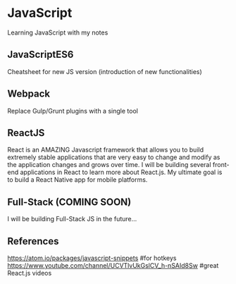 # JavaScript
Learning JavaScript with my notes

## JavaScriptES6
Cheatsheet for new JS version (introduction of new functionalities)

## Webpack
Replace Gulp/Grunt plugins with a single tool

## ReactJS
React is an AMAZING Javascript framework that allows you to build extremely stable applications that are very easy to change and modify as the application changes and grows over time. I will be building several front-end applications in React to learn more about React.js. My ultimate goal is to build a React Native app for mobile platforms.


## Full-Stack (COMING SOON)
I will be building Full-Stack JS in the future...

## References
https://atom.io/packages/javascript-snippets #for hotkeys
https://www.youtube.com/channel/UCVTlvUkGslCV_h-nSAId8Sw #great React.js videos
